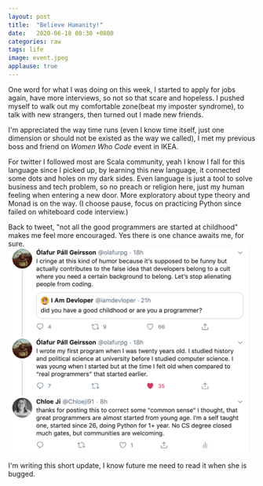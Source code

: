 ```yaml
---
layout: post
title:  "Believe Humanity!"
date:   2020-06-18 00:30 +0800
categories: raw
tags: life
image: event.jpeg
applause: true
--- 
```


<div markdown="1" id="text">
One word for what I was doing on this week, I started to apply for jobs again, have more interviews, so not so that scare and hopeless. I pushed myself to walk out my comfortable zone(beat my imposter syndrome), to talk with new strangers, then turned out I made new friends.

I'm appreciated the way time runs (even I know time itself, just one dimension or should not be existed as the way we called), I met my previous boss and friend on <i>Women Who Code</i> event in IKEA.

For twitter I followed most are Scala community, yeah I know I fall for this language since I picked up, by learning this new language, it connected some dots and holes on my dark sides. Even language is just a tool to solve business and tech problem, so no preach or religion here, just my human feeling when entering a new door. More exploratory about type theory and Monad is on the way. (I choose pause, focus on practicing Python since failed on whiteboard code interview.)

Back to tweet, "not all the good programmers are started at childhood" makes me feel more encouraged. Yes there is one chance awaits me, for sure.
<img src="/assets/tweet.png">

I'm writing this short update, I know future me need to read it when she is bugged.
</div>